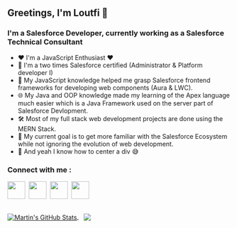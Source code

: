 <h2>Greetings, I'm Loutfi 👋</h2>

<h3>I'm a Salesforce Developer, currently working as a Salesforce Technical Consultant</h3>

- ❤️ I'm a JavaScript Enthusiast ❤️
- 🔭 I'm a two times Salesforce certified (Administrator & Platform developer I)
- 💎 My JavaScript knowledge helped me grasp Salesforce frontend frameworks for developing web components (Aura & LWC).
- 🌐 My Java and OOP knowledge made my learning of the Apex language much easier which is a Java Framework used on the server part of Salesforce Devlopment.
- 🛠️ Most of my full stack web development projects are done using the MERN Stack.
- 🥅 My current goal is to get more familiar with the Salesforce Ecosystem while not ignoring the evolution of web development.
- 🌱 And yeah I know how to center a div 😅

<h3>Connect with me :</h3>

<a href="https://www.linkedin.com/in/loutfi-aliluch-540bbb196/" target="blank"><img align="center" src="https://upload.wikimedia.org/wikipedia/commons/thumb/c/ca/LinkedIn_logo_initials.png/640px-LinkedIn_logo_initials.png" height="40" width="40" /></a>&nbsp;
<a href="https://twitter.com/loutfialiluch" target="blank"><img align="center" src="https://cdn-icons-png.flaticon.com/512/124/124021.png" height="40" width="40" /></a>&nbsp;
<a href="https://www.instagram.com/loutfialiluch/" target="blank"><img align="center" src="https://upload.wikimedia.org/wikipedia/commons/thumb/a/a5/Instagram_icon.png/2048px-Instagram_icon.png" height="40" width="40" /></a>&nbsp;
<a href="https://loutfialiluch.netlify.app/" target="blank"><img align="center" src="https://i.ibb.co/5smH4N3/website.png" height="40" width="40" /></a>

<br />

<a href="https://github.com/loutfialiluch">
  <img align="center" src="https://github-readme-stats.vercel.app/api?username=loutfialiluch&show_icons=true&line_height=27&count_private=true&title_color=ffffff&text_color=c9cacc&icon_color=2bbc8a&bg_color=1d1f21" alt="Martin's GitHub Stats" />
</a>&nbsp;&nbsp;

<a href="https://github.com/loutfialiluch">
  <img align="center" src="https://github-readme-stats.vercel.app/api/top-langs/?username=loutfialiluch&hide=java,html&title_color=ffffff&text_color=c9cacc&icon_color=2bbc8a&bg_color=1d1f21" />
</a>



